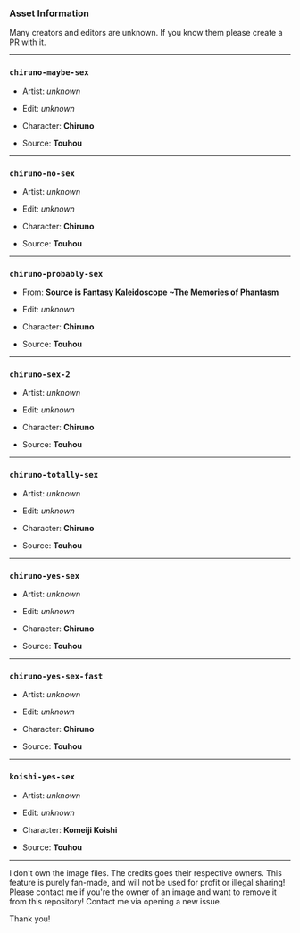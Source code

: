 ### Asset Information

Many creators and editors are unknown. If you know them please create a PR with it.

---

### `chiruno-maybe-sex`

- Artist: *unknown*
- Edit: *unknown*


- Character: **Chiruno**
- Source: **Touhou**

---

### `chiruno-no-sex`

- Artist: *unknown*
- Edit: *unknown*


- Character: **Chiruno**
- Source: **Touhou**

---

### `chiruno-probably-sex`

- From: **Source is Fantasy Kaleidoscope ~The Memories of Phantasm**
- Edit: *unknown*


- Character: **Chiruno**
- Source: **Touhou**

---

### `chiruno-sex-2`

- Artist: *unknown*
- Edit: *unknown*


- Character: **Chiruno**
- Source: **Touhou**

---

### `chiruno-totally-sex`

- Artist: *unknown*
- Edit: *unknown*


- Character: **Chiruno**
- Source: **Touhou**

---

### `chiruno-yes-sex`

- Artist: *unknown*
- Edit: *unknown*


- Character: **Chiruno**
- Source: **Touhou**

---

### `chiruno-yes-sex-fast`

- Artist: *unknown*
- Edit: *unknown*


- Character: **Chiruno**
- Source: **Touhou**

---

### `koishi-yes-sex`

- Artist: *unknown*
- Edit: *unknown*


- Character: **Komeiji Koishi**
- Source: **Touhou**

---

I don't own the image files. The credits goes their respective owners.
This feature is purely fan-made, and will not be used for profit or illegal sharing!
Please contact me if you're the owner of an image and want to remove it from this repository!
Contact me via opening a new issue.

Thank you!
